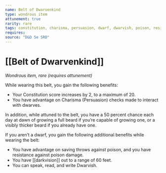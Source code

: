 ```yaml
---
name: Belt of Dwarvenkind
type: wondrous item
attunement: true
rarity: rare
tags: constitution, charisma, persuasion, dwarf, dwarvish, poison, resistance, beard
requires: 
source: "D&D 5e SRD"
---
```

# [[Belt of Dwarvenkind]]

*Wondrous item, rare (requires attunement)*

While wearing this belt, you gain the following benefits:
- Your Constitution score increases by 2, to a maximum of 20.
- You have advantage on Charisma (Persuasion) checks made to interact with dwarves.

In addition, while attuned to the belt, you have a 50 percent chance each day at dawn of growing a full beard if you’re capable of growing one, or a visibly thicker beard if you already have one.

If you aren’t a dwarf, you gain the following additional benefits while wearing the belt:
- You have advantage on saving throws against poison, and you have resistance against poison damage.
- You have [[darkvision]] out to a range of 60 feet.
- You can speak, read, and write Dwarvish.